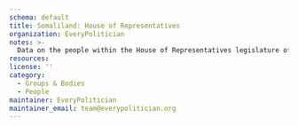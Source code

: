 ```yaml
---
schema: default
title: Somaliland: House of Representatives
organization: EveryPolitician
notes: >-
  Data on the people within the House of Representatives legislature of Somaliland.
resources:
license: ''
category:
  - Groups & Bodies
  - People
maintainer: EveryPolitician
maintainer_email: team@everypolitician.org
---
```

